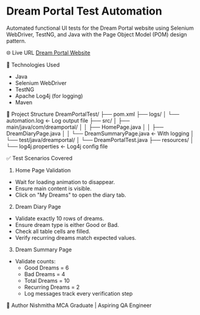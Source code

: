 # Dream Portal Test Automation

Automated functional UI tests for the Dream Portal website using Selenium WebDriver, TestNG, and Java with the Page Object Model (POM) design pattern.

🌐 Live URL
[Dream Portal Website](https://arjitnigam.github.io/myDreams/)

📌 Technologies Used
- Java
- Selenium WebDriver
- TestNG
- Apache Log4j (for logging)
- Maven

📁 Project Structure
DreamPortalTest/
├── pom.xml
├── logs/
│ └── automation.log ← Log output file
├── src/
│ ├── main/java/com/dreamportal/
│ │ ├── HomePage.java
│ │ ├── DreamDiaryPage.java
│ │ └── DreamSummaryPage.java ← With logging
│ └── test/java/dreamportal/
│ └── DreamPortalTest.java
├── resources/
│ └── log4j.properties ← Log4j config file


✅ Test Scenarios Covered

1. Home Page Validation
- Wait for loading animation to disappear.
- Ensure main content is visible.
- Click on "My Dreams" to open the diary tab.

2. Dream Diary Page
- Validate exactly 10 rows of dreams.
- Ensure dream type is either Good or Bad.
- Check all table cells are filled.
- Verify recurring dreams match expected values.

3. Dream Summary Page
- Validate counts:
  - Good Dreams = 6
  - Bad Dreams = 4
  - Total Dreams = 10
  - Recurring Dreams = 2
  - Log messages track every verification step



🙌 Author
Nishmitha
MCA Graduate | Aspiring QA Engineer



